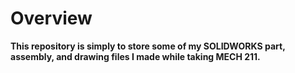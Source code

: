 # Overview

**This repository is simply to store some of my SOLIDWORKS part, assembly, and drawing files I made while taking MECH 211.**
